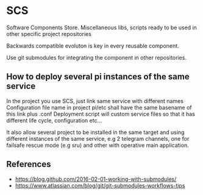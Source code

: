 # SCS
Software Components Store. Miscellaneous libs, scripts ready to be used in other specific project repositories

Backwards compatible evoluton is key in every reusable component.

Use git submodules for integrating the component in other repositories.

## How to deploy several pi instances of the same service 
In the project you use SCS, just link same service with different names
Configuration file name in project pi/etc shall have the same basename of this link plus .conf
Deployment script will custom service files so that it has different life cycle, configuration etc...

It also allow several project to be installed in the same target and using different instances of the same service, e.g 2 telegram channels, one for failsafe rescue mode (e.g sru) and other with operative main application.

## References
* https://blog.github.com/2016-02-01-working-with-submodules/ 
* https://www.atlassian.com/blog/git/git-submodules-workflows-tips


